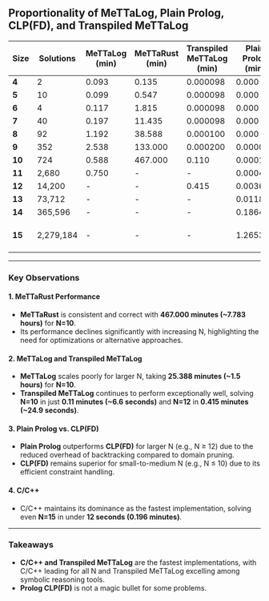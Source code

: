 ## **Proportionality of MeTTaLog, Plain Prolog, CLP(FD), and Transpiled MeTTaLog**

| **Size** | **Solutions** | **MeTTaLog (min)** | **MeTTaRust (min)** | **Transpiled MeTTaLog (min)** | **Plain Prolog (min)** | **Prolog CLP(FD) (min)** | **C/C++ (min)** |
|----------|---------------|--------------------|---------------------|------------------------------|-------------------------|--------------------------|-----------------|
| **4**    | 2             | 0.093             | 0.135               | 0.000098                     | 0.000                  | 0.000                   | 0.000           |
| **5**    | 10            | 0.099             | 0.547               | 0.000098                     | 0.000                  | 0.000                   | 0.000           |
| **6**    | 4             | 0.117             | 1.815               | 0.000098                     | 0.000                  | 0.001                   | 0.000           |
| **7**    | 40            | 0.197             | 11.435              | 0.000098                     | 0.000                  | 0.003                   | 0.000           |
| **8**    | 92            | 1.192             | 38.588              | 0.000100                     | 0.000                  | 0.015                   | 0.000           |
| **9**    | 352           | 2.538             | 133.000             | 0.000200                     | 0.000083              | 0.061                   | 0.000           |
| **10**   | 724           | 0.588            | 467.000             | 0.110                        | 0.000167              | 0.267                   | 0.000           |
| **11**   | 2,680         | 0.750            | -                   | -                            | 0.000433              | 1.276                   | 0.000167        |
| **12**   | 14,200        | -                 | -                   | 0.415                        | 0.003683              | 6.664                   | 0.000917        |
| **13**   | 73,712        | -                 | -                   | -                            | 0.011817              | 36.606                  | 0.005133        |
| **14**   | 365,596       | -                 | -                   | -                            | 0.186467              | 212.653                 | 0.030817        |
| **15**   | 2,279,184     | -                 | -                   | -                            | 1.265300              | Stack Limit Exceeded    | 0.196483        |

---

### **Key Observations**

#### **1. MeTTaRust Performance**
- **MeTTaRust** is consistent and correct with **467.000 minutes (~7.783 hours)** for **N=10**.
- Its performance declines significantly with increasing N, highlighting the need for optimizations or alternative approaches.

#### **2. MeTTaLog and Transpiled MeTTaLog**
- **MeTTaLog** scales poorly for larger N, taking **25.388 minutes (~1.5 hours)** for **N=10**.
- **Transpiled MeTTaLog** continues to perform exceptionally well, solving **N=10** in just **0.11 minutes (~6.6 seconds)** and **N=12** in **0.415 minutes (~24.9 seconds)**.

#### **3. Plain Prolog vs. CLP(FD)**
- **Plain Prolog** outperforms **CLP(FD)** for larger N (e.g., N ≥ 12) due to the reduced overhead of backtracking compared to domain pruning.
- **CLP(FD)** remains superior for small-to-medium N (e.g., N ≤ 10) due to its efficient constraint handling.

#### **4. C/C++**
- C/C++ maintains its dominance as the fastest implementation, solving even **N=15** in under **12 seconds (0.196 minutes)**.

---

### **Takeaways**

   - **C/C++ and Transpiled MeTTaLog** are the fastest implementations, with C/C++ leading for all N and Transpiled MeTTaLog excelling among symbolic reasoning tools.
   - **Prolog CLP(FD)** is not a magic bullet for some problems.
